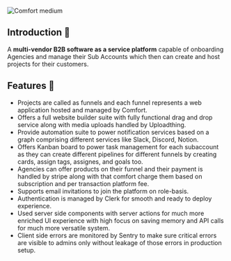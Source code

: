 ![Comfort medium](https://github.com/HARITJOSHI1/website-builder/assets/133956749/dc715565-6e4b-4166-a942-3fec2fd8db59)

## Introduction 📝
A **multi-vendor B2B software as a service platform** capable of onboarding Agencies and manage their Sub Accounts which then can create and host projects for their customers.

## Features 🚀
- Projects are called as funnels and each funnel represents a web application hosted and managed by Comfort.
- Offers a full website builder suite with fully functional drag and drop service along with media uploads handled
by Uploadthing.
- Provide automation suite to power notification services based on a graph comprising different services like
Slack, Discord, Notion.
- Offers Kanban board to power task management for each subaccount as they can create different pipelines for
different funnels by creating cards, assign tags, assignes, and goals too.
- Agencies can offer products on their funnel and their payment is handled by stripe along with that comfort
charge them based on subscription and per transaction platform fee.
- Supports email invitations to join the platform on role-basis.
- Authentication is managed by Clerk for smooth and ready to deploy experience.
- Used server side components with server actions for much more enriched UI experience with high focus on
saving memory and API calls for much more versatile system.
- Client side errors are monitored by Sentry to make sure critical errors are visible to admins only without leakage of
those errors in production setup.

